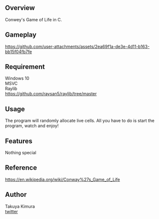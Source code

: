 ## Overview
Conwey's Game of Life in C. 
## Gameplay
https://github.com/user-attachments/assets/2ea69f1a-de3e-4d11-b163-bb15f04fb7fe
## Requirement
Windows 10<br>
MSVC<br>
Raylib<br>
https://github.com/raysan5/raylib/tree/master
## Usage
The program will randomly allocate live cells. All you have to do is start the program, watch and enjoy!
## Features
Nothing special
## Reference
https://en.wikipedia.org/wiki/Conway%27s_Game_of_Life
## Author
Takuya Kimura<br>
[twitter](https://x.com/Takuya_CLM)
